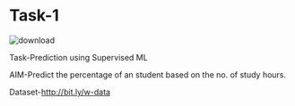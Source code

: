 # Task-1
![download](https://user-images.githubusercontent.com/77093477/122363001-39569c00-cf76-11eb-9f3d-69c03961c83c.png)


Task-Prediction using Supervised ML


AIM-Predict the percentage of an student based on the no. of study hours.


Dataset-http://bit.ly/w-data
